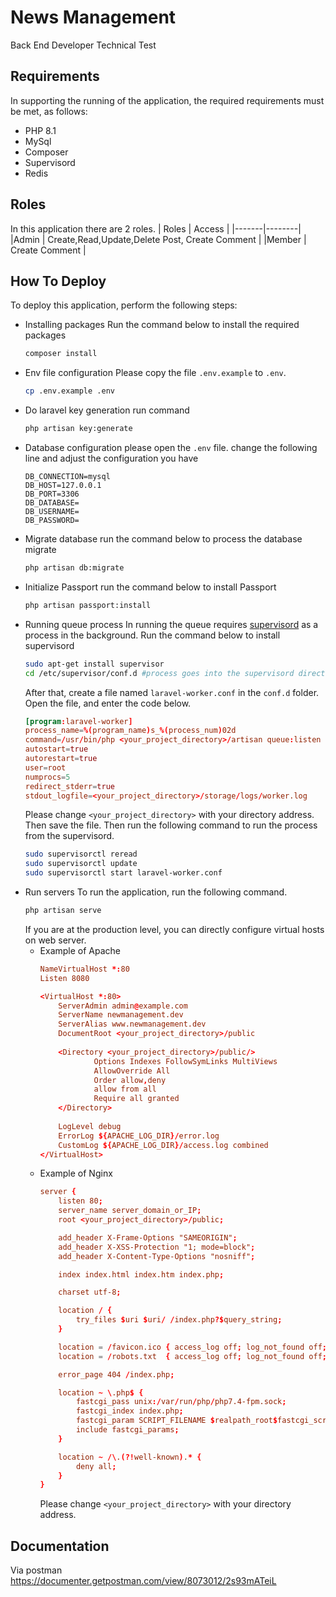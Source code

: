 # News Management
Back End Developer Technical Test

## Requirements
In supporting the running of the application, the required requirements must be met, as follows:
- PHP 8.1
- MySql
- Composer
- Supervisord
- Redis

## Roles
In this application there are 2 roles.
| Roles | Access |
|-------|--------|
|Admin  | Create,Read,Update,Delete Post, Create Comment        |
|Member | Create Comment       |

## How To Deploy
To deploy this application, perform the following steps:
- Installing packages
     Run the command below to install the required packages
     ```sh
     composer install
     ```
- Env file configuration
     Please copy the file ```.env.example``` to ```.env```.
     ```sh
     cp .env.example .env
     ```
- Do laravel key generation
     run command
     ```sh
     php artisan key:generate
     ```
- Database configuration
     please open the ```.env``` file.
     change the following line and adjust the configuration you have
     ```env
     DB_CONNECTION=mysql
     DB_HOST=127.0.0.1
     DB_PORT=3306
     DB_DATABASE=
     DB_USERNAME=
     DB_PASSWORD=
     ```
- Migrate database
     run the command below to process the database migrate
     ```sh
     php artisan db:migrate
     ```
- Initialize Passport
     run the command below to install Passport
     ```sh
     php artisan passport:install
     ```
- Running queue process
     In running the queue requires [supervisord](http://supervisord.org/) as a process in the background.
     Run the command below to install supervisord
     ```sh
     sudo apt-get install supervisor
     cd /etc/supervisor/conf.d #process goes into the supervisord directory
     ```
     After that, create a file named ```laravel-worker.conf``` in the ```conf.d``` folder.
     Open the file, and enter the code below.
     ```conf
     [program:laravel-worker]
     process_name=%(program_name)s_%(process_num)02d
     command=/usr/bin/php <your_project_directory>/artisan queue:listen --sleep=3 --tries=3
     autostart=true
     autorestart=true
     user=root
     numprocs=5
     redirect_stderr=true
     stdout_logfile=<your_project_directory>/storage/logs/worker.log
     ```
     Please change ```<your_project_directory>``` with your directory address. Then save the file.
     Then run the following command to run the process from the supervisord.
     ```sh
     sudo supervisorctl reread
     sudo supervisorctl update
     sudo supervisorctl start laravel-worker.conf
     ```
- Run servers
     To run the application, run the following command.
     ```sh
     php artisan serve
     ```
     If you are at the production level, you can directly configure virtual hosts on web server.
     - Example of Apache
        ```conf
        NameVirtualHost *:80
        Listen 8080
        
        <VirtualHost *:80>
            ServerAdmin admin@example.com
            ServerName newmanagement.dev
            ServerAlias www.newmanagement.dev
            DocumentRoot <your_project_directory>/public
            
            <Directory <your_project_directory>/public/>
                    Options Indexes FollowSymLinks MultiViews
                    AllowOverride All
                    Order allow,deny
                    allow from all
                    Require all granted
            </Directory>
            
            LogLevel debug
            ErrorLog ${APACHE_LOG_DIR}/error.log
            CustomLog ${APACHE_LOG_DIR}/access.log combined
        </VirtualHost>
        ```
    - Example of Nginx
        ```conf
        server {
            listen 80;
            server_name server_domain_or_IP;
            root <your_project_directory>/public;

            add_header X-Frame-Options "SAMEORIGIN";
            add_header X-XSS-Protection "1; mode=block";
            add_header X-Content-Type-Options "nosniff";

            index index.html index.htm index.php;

            charset utf-8;

            location / {
                try_files $uri $uri/ /index.php?$query_string;
            }

            location = /favicon.ico { access_log off; log_not_found off; }
            location = /robots.txt  { access_log off; log_not_found off; }

            error_page 404 /index.php;

            location ~ \.php$ {
                fastcgi_pass unix:/var/run/php/php7.4-fpm.sock;
                fastcgi_index index.php;
                fastcgi_param SCRIPT_FILENAME $realpath_root$fastcgi_script_name;
                include fastcgi_params;
            }

            location ~ /\.(?!well-known).* {
                deny all;
            }
        }
        ```
        Please change ```<your_project_directory>``` with your directory address.
## Documentation
Via postman
https://documenter.getpostman.com/view/8073012/2s93mATeiL
